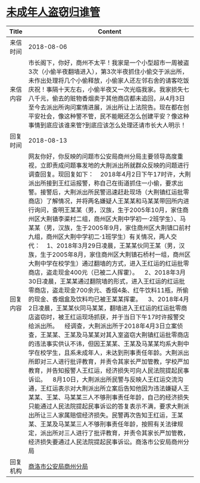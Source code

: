 # <a href="http://www.shangluo.gov.cn/zmhd/ldxxxx.jsp?urltype=leadermail.LeaderMailContentUrl&wbtreeid=1112&leadermailid=4855">未成年人盗窃归谁管</a>
|Title|Content|
|:---:|---|
|来信时间|2018-08-06|
|来信内容|市长阁下，你好，商州不太平！我家是一个小型超市一周被盗3次（小偷半夜翻墙进入），第3次半夜抓住小偷交于派出所，未作出处理将几个小偷释放，小偷家人还左邻右舍的请客吃饭庆祝！事隔十天左右，小偷半夜又一次光临我家。我家损失七八千元，偷去的赃物香烟卖于其他商店都未追回，从4月3日至今去派出所询问案情进展，派出所让上法院告。现在都在创平安社会，像这种警不管，民不能眠还怎么创建平安？像这种事情到底应该谁来管?到底应该怎么处理还请市长大人明示！|
|回复时间|2018-08-13|
|回复内容|网友你好，你反映的问题市公安局商州分局主要领导高度重视，立即责成问题事发地的大荆派出所就群众反映的问题进行调查回复。现回复如下：    2018年4月2日下午17时许，大荆派出所接到王红运报警，称自己在街道抓住一小偷，要求出警。接警后，大荆派出所民警迅速赶赴现场（大荆镇红运批零商店）了解情况，并将两名嫌疑人王某某和马某某带回所内进行询问，查明王某某（男，汉族，生于2005年10月，家住商州区大荆镇李渠村二组，商州区大荆中学初一·2班学生）、马某某（男，汉族，生于2005年9月，家住商州区大荆镇口前村九组，商州区大荆中学初二·1班学生）有关情况，两人交代：    1、2018年3月29日凌晨，王某某伙同王某（男，汉族，生于2005年8月，家住商州区大荆镇石桥村一组，商州区大荆中学在校学生）通过翻墙的方式，进入王红运的红运批零商店，盗走现金400元（已被二人挥霍）。    2、2018年3月30日凌晨，王某某通过翻院墙的形式，进入王红运的红运批零商店，盗走现金700余元、香烟4条、红牛饮料11瓶，所偷的现金、香烟盒及饮料均已被王某某挥霍。    3、2018年4月2日凌晨，王某某伙同马某某，翻墙进入王红运的红运批零商店盗窃时，被王红运现场抓获，并于当日下午17时许报警交给派出所。    经调查，大荆派出所于2018年4月3日立案侦查，王某某、王某及马某某对其入室盗窃大荆镇红运批零商店的违法事实供认不讳，但因王某某、王某及马某某均系大荆中学在校学生，且系未成年人，未达到刑事责任年龄。大荆派出所即对三人进行批评教育，并责令其家长严加管教，学校严加教育，并告知报警人王红运，经济损失可向人民法院提起民事诉讼。    8月10日，大荆派出所民警与反映人王红运交流沟通，王红运表示对大荆派出所立案后告知他因为违法嫌疑人王某某、王某、马某某三人不够刑事责任年龄，自己的经济损失只能通过人民法院提起民事诉讼的答复表示不满，要求大荆派出所让三人家属赔偿经济损失。民警再次告知王红运，王某某、王某及马某某三人不够刑事责任年龄，按照有关法律规定，派出所对三人进行了批评教育，并责令其家长严加管教，经济损失要通过人民法院提起民事诉讼。商洛市公安局商州分局|
|回复机构|<a href="../../categories/agencies/商洛市公安局商州分局.md">商洛市公安局商州分局</a>|
